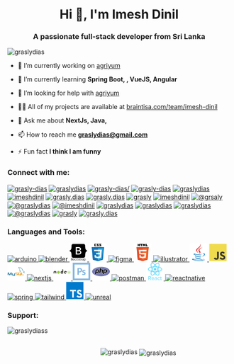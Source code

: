 <h1 align="center">Hi 👋, I'm Imesh Dinil</h1>
<h3 align="center">A passionate full-stack developer from Sri Lanka</h3>

<p align="left"> <img src="https://komarev.com/ghpvc/?username=graslydias&label=Profile%20views&color=0e75b6&style=flat" alt="graslydias" /> </p>

- 🔭 I’m currently working on [agriyum](https://www.linkedin.com/in/grasly-dias/details/projects/?profileUrn=urn%3Ali%3Afsd_profile%3AACoAADpQssABAFlWORBjNGJS-gSjHb5aaRZ0bGc)

- 🌱 I’m currently learning **Spring Boot, , VueJS, Angular**

- 🤝 I’m looking for help with [agriyum](https://www.linkedin.com/in/grasly-dias/details/projects/?profileUrn=urn%3Ali%3Afsd_profile%3AACoAADpQssABAFlWORBjNGJS-gSjHb5aaRZ0bGc)

- 👨‍💻 All of my projects are available at [braintisa.com/team/imesh-dinil](braintisa.com/team/imesh-dinil)

- 💬 Ask me about **NextJs, Java,**

- 📫 How to reach me **graslydias@gmail.com**

- ⚡ Fun fact **I think I am funny**

<h3 align="left">Connect with me:</h3>
<p align="left">
<a href="https://codepen.io/grasly-dias" target="blank"><img align="center" src="https://raw.githubusercontent.com/rahuldkjain/github-profile-readme-generator/master/src/images/icons/Social/codepen.svg" alt="grasly-dias" height="30" width="40" /></a>
<a href="https://dev.to/graslydias" target="blank"><img align="center" src="https://raw.githubusercontent.com/rahuldkjain/github-profile-readme-generator/master/src/images/icons/Social/devto.svg" alt="graslydias" height="30" width="40" /></a>
<a href="https://linkedin.com/in/grasly-dias/" target="blank"><img align="center" src="https://raw.githubusercontent.com/rahuldkjain/github-profile-readme-generator/master/src/images/icons/Social/linked-in-alt.svg" alt="grasly-dias/" height="30" width="40" /></a>
<a href="https://stackoverflow.com/users/grasly-dias" target="blank"><img align="center" src="https://raw.githubusercontent.com/rahuldkjain/github-profile-readme-generator/master/src/images/icons/Social/stack-overflow.svg" alt="grasly-dias" height="30" width="40" /></a>
<a href="https://codesandbox.com/graslydias" target="blank"><img align="center" src="https://raw.githubusercontent.com/rahuldkjain/github-profile-readme-generator/master/src/images/icons/Social/codesandbox.svg" alt="graslydias" height="30" width="40" /></a>
<a href="https://kaggle.com/imeshdinil" target="blank"><img align="center" src="https://raw.githubusercontent.com/rahuldkjain/github-profile-readme-generator/master/src/images/icons/Social/kaggle.svg" alt="imeshdinil" height="30" width="40" /></a>
<a href="https://fb.com/grasly.dias" target="blank"><img align="center" src="https://raw.githubusercontent.com/rahuldkjain/github-profile-readme-generator/master/src/images/icons/Social/facebook.svg" alt="grasly.dias" height="30" width="40" /></a>
<a href="https://instagram.com/grasly.dias" target="blank"><img align="center" src="https://raw.githubusercontent.com/rahuldkjain/github-profile-readme-generator/master/src/images/icons/Social/instagram.svg" alt="grasly.dias" height="30" width="40" /></a>
<a href="https://dribbble.com/grasly" target="blank"><img align="center" src="https://raw.githubusercontent.com/rahuldkjain/github-profile-readme-generator/master/src/images/icons/Social/dribbble.svg" alt="grasly" height="30" width="40" /></a>
<a href="https://www.behance.net/imeshdinil" target="blank"><img align="center" src="https://raw.githubusercontent.com/rahuldkjain/github-profile-readme-generator/master/src/images/icons/Social/behance.svg" alt="imeshdinil" height="30" width="40" /></a>
<a href="https://hashnode.com/@grsaly" target="blank"><img align="center" src="https://raw.githubusercontent.com/rahuldkjain/github-profile-readme-generator/master/src/images/icons/Social/hashnode.svg" alt="@grsaly" height="30" width="40" /></a>
<a href="https://medium.com/@graslydias" target="blank"><img align="center" src="https://raw.githubusercontent.com/rahuldkjain/github-profile-readme-generator/master/src/images/icons/Social/medium.svg" alt="@graslydias" height="30" width="40" /></a>
<a href="https://www.youtube.com/c/@imeshdinil" target="blank"><img align="center" src="https://raw.githubusercontent.com/rahuldkjain/github-profile-readme-generator/master/src/images/icons/Social/youtube.svg" alt="@imeshdinil" height="30" width="40" /></a>
<a href="https://www.codechef.com/users/graslydias" target="blank"><img align="center" src="https://cdn.jsdelivr.net/npm/simple-icons@3.1.0/icons/codechef.svg" alt="graslydias" height="30" width="40" /></a>
<a href="https://www.hackerrank.com/graslydias" target="blank"><img align="center" src="https://raw.githubusercontent.com/rahuldkjain/github-profile-readme-generator/master/src/images/icons/Social/hackerrank.svg" alt="graslydias" height="30" width="40" /></a>
<a href="https://www.leetcode.com/graslydias" target="blank"><img align="center" src="https://raw.githubusercontent.com/rahuldkjain/github-profile-readme-generator/master/src/images/icons/Social/leet-code.svg" alt="graslydias" height="30" width="40" /></a>
<a href="https://www.hackerearth.com/@graslydias" target="blank"><img align="center" src="https://raw.githubusercontent.com/rahuldkjain/github-profile-readme-generator/master/src/images/icons/Social/hackerearth.svg" alt="@graslydias" height="30" width="40" /></a>
<a href="https://www.topcoder.com/members/grasly" target="blank"><img align="center" src="https://raw.githubusercontent.com/rahuldkjain/github-profile-readme-generator/master/src/images/icons/Social/topcoder.svg" alt="grasly" height="30" width="40" /></a>
<a href="https://discord.gg/grasly.dias" target="blank"><img align="center" src="https://raw.githubusercontent.com/rahuldkjain/github-profile-readme-generator/master/src/images/icons/Social/discord.svg" alt="grasly.dias" height="30" width="40" /></a>
</p>

<h3 align="left">Languages and Tools:</h3>
<p align="left"> <a href="https://www.arduino.cc/" target="_blank" rel="noreferrer"> <img src="https://cdn.worldvectorlogo.com/logos/arduino-1.svg" alt="arduino" width="40" height="40"/> </a> <a href="https://www.blender.org/" target="_blank" rel="noreferrer"> <img src="https://download.blender.org/branding/community/blender_community_badge_white.svg" alt="blender" width="40" height="40"/> </a> <a href="https://getbootstrap.com" target="_blank" rel="noreferrer"> <img src="https://raw.githubusercontent.com/devicons/devicon/master/icons/bootstrap/bootstrap-plain-wordmark.svg" alt="bootstrap" width="40" height="40"/> </a> <a href="https://www.w3schools.com/css/" target="_blank" rel="noreferrer"> <img src="https://raw.githubusercontent.com/devicons/devicon/master/icons/css3/css3-original-wordmark.svg" alt="css3" width="40" height="40"/> </a> <a href="https://www.figma.com/" target="_blank" rel="noreferrer"> <img src="https://www.vectorlogo.zone/logos/figma/figma-icon.svg" alt="figma" width="40" height="40"/> </a> <a href="https://www.w3.org/html/" target="_blank" rel="noreferrer"> <img src="https://raw.githubusercontent.com/devicons/devicon/master/icons/html5/html5-original-wordmark.svg" alt="html5" width="40" height="40"/> </a> <a href="https://www.adobe.com/in/products/illustrator.html" target="_blank" rel="noreferrer"> <img src="https://www.vectorlogo.zone/logos/adobe_illustrator/adobe_illustrator-icon.svg" alt="illustrator" width="40" height="40"/> </a> <a href="https://www.java.com" target="_blank" rel="noreferrer"> <img src="https://raw.githubusercontent.com/devicons/devicon/master/icons/java/java-original.svg" alt="java" width="40" height="40"/> </a> <a href="https://developer.mozilla.org/en-US/docs/Web/JavaScript" target="_blank" rel="noreferrer"> <img src="https://raw.githubusercontent.com/devicons/devicon/master/icons/javascript/javascript-original.svg" alt="javascript" width="40" height="40"/> </a> <a href="https://www.mysql.com/" target="_blank" rel="noreferrer"> <img src="https://raw.githubusercontent.com/devicons/devicon/master/icons/mysql/mysql-original-wordmark.svg" alt="mysql" width="40" height="40"/> </a> <a href="https://nextjs.org/" target="_blank" rel="noreferrer"> <img src="https://cdn.worldvectorlogo.com/logos/nextjs-2.svg" alt="nextjs" width="40" height="40"/> </a> <a href="https://nodejs.org" target="_blank" rel="noreferrer"> <img src="https://raw.githubusercontent.com/devicons/devicon/master/icons/nodejs/nodejs-original-wordmark.svg" alt="nodejs" width="40" height="40"/> </a> <a href="https://www.photoshop.com/en" target="_blank" rel="noreferrer"> <img src="https://raw.githubusercontent.com/devicons/devicon/master/icons/photoshop/photoshop-line.svg" alt="photoshop" width="40" height="40"/> </a> <a href="https://www.php.net" target="_blank" rel="noreferrer"> <img src="https://raw.githubusercontent.com/devicons/devicon/master/icons/php/php-original.svg" alt="php" width="40" height="40"/> </a> <a href="https://postman.com" target="_blank" rel="noreferrer"> <img src="https://www.vectorlogo.zone/logos/getpostman/getpostman-icon.svg" alt="postman" width="40" height="40"/> </a> <a href="https://reactjs.org/" target="_blank" rel="noreferrer"> <img src="https://raw.githubusercontent.com/devicons/devicon/master/icons/react/react-original-wordmark.svg" alt="react" width="40" height="40"/> </a> <a href="https://reactnative.dev/" target="_blank" rel="noreferrer"> <img src="https://reactnative.dev/img/header_logo.svg" alt="reactnative" width="40" height="40"/> </a> <a href="https://spring.io/" target="_blank" rel="noreferrer"> <img src="https://www.vectorlogo.zone/logos/springio/springio-icon.svg" alt="spring" width="40" height="40"/> </a> <a href="https://tailwindcss.com/" target="_blank" rel="noreferrer"> <img src="https://www.vectorlogo.zone/logos/tailwindcss/tailwindcss-icon.svg" alt="tailwind" width="40" height="40"/> </a> <a href="https://www.typescriptlang.org/" target="_blank" rel="noreferrer"> <img src="https://raw.githubusercontent.com/devicons/devicon/master/icons/typescript/typescript-original.svg" alt="typescript" width="40" height="40"/> </a> <a href="https://unrealengine.com/" target="_blank" rel="noreferrer"> <img src="https://raw.githubusercontent.com/kenangundogan/fontisto/036b7eca71aab1bef8e6a0518f7329f13ed62f6b/icons/svg/brand/unreal-engine.svg" alt="unreal" width="40" height="40"/> </a> </p>

<h3 align="left">Support:</h3>
<p><a href="https://www.buymeacoffee.com/graslydiass"> <img align="left" src="https://cdn.buymeacoffee.com/buttons/v2/default-yellow.png" height="50" width="210" alt="graslydiass" /></a></p><br><br>

<p><img align="left" src="https://github-readme-stats.vercel.app/api/top-langs?username=graslydias&show_icons=true&locale=en&layout=compact" alt="graslydias" /></p>

<p>&nbsp;<img align="center" src="https://github-readme-stats.vercel.app/api?username=graslydias&show_icons=true&locale=en" alt="graslydias" /></p>
